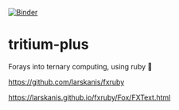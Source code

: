 [![Binder](https://mybinder.org/badge_logo.svg)](https://mybinder.org/v2/gh/Ifiht/tritium-plus/HEAD)

# tritium-plus
Forays into ternary computing, using ruby 💎

https://github.com/larskanis/fxruby

https://larskanis.github.io/fxruby/Fox/FXText.html
